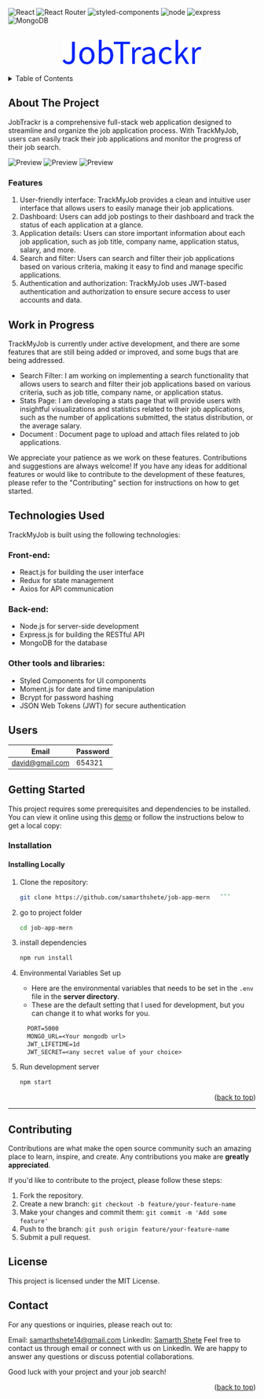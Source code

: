 <div id="top"></div>

![React](https://img.shields.io/badge/React-20232A?style=for-the-badge&logo=react&logoColor=61DAFB)
![React Router](https://img.shields.io/badge/React_Router-CA4245?style=for-the-badge&logo=react-router&logoColor=white)
![styled-components](https://img.shields.io/badge/styled--components-DB7093?style=for-the-badge&logo=styled-components&logoColor=white)
![node](https://img.shields.io/badge/Node.js-339933?style=for-the-badge&logo=nodedotjs&logoColor=white)
![express](https://img.shields.io/badge/Express.js-000000?style=for-the-badge&logo=express&logoColor=white)
![MongoDB](https://img.shields.io/badge/MongoDB-4EA94B?style=for-the-badge&logo=mongodb&logoColor=white)

<!-- PROJECT LOGO -->
<div align="center">
  <br>
  <a href= "https://jobtrackr.onrender.com">
    <img src="./client/src/assets/images/job-logo.svg" alt="Logo" height="50">
  </a>
  <br>
  <br>
</div>

<!-- TABLE OF CONTENTS -->
<details>
  <summary>Table of Contents</summary>
  <ol>
    <li>
      <a href="#about-the-project">About The Project</a>
      <ul>
        <li><a href="#features">Features</a></li>
        <li><a href="#work-in-progress"> Work in Progress</a></li>
        <li><a href="#technologies-used">Technologies Used</a></li>
        <li><a href="#users">Users</a></li>
      </ul>
    </li>
    <li>
      <a href="#getting-started">Getting Started</a>
      <ul>
        <li><a href="#installation">Installation</a></li>
      </ul>
    </li>
    <li><a href="#contributing">Contributing</a></li>
    <li><a href="#license">License</a></li>
    <li><a href="#contact">Contact</a></li>
  </ol>
</details>

## About The Project

JobTrackr is a comprehensive full-stack web application designed to streamline and organize the job application process. With TrackMyJob, users can easily track their job applications and monitor the progress of their job search.

![Preview](./client/src/assets/images/preview.PNG)
![Preview](./client/src/assets/images/preview2.PNG)
![Preview](./client/src/assets/images/preview3.PNG)

### Features

1. User-friendly interface: TrackMyJob provides a clean and intuitive user interface that allows users to easily manage their job applications.
2. Dashboard: Users can add job postings to their dashboard and track the status of each application at a glance.
3. Application details: Users can store important information about each job application, such as job title, company name, application status, salary, and more.
4. Search and filter: Users can search and filter their job applications based on various criteria, making it easy to find and manage specific applications.
5. Authentication and authorization: TrackMyJob uses JWT-based authentication and authorization to ensure secure access to user accounts and data.

## Work in Progress

TrackMyJob is currently under active development, and there are some features that are still being added or improved, and some bugs that are being addressed.

- Search Filter: I am working on implementing a search functionality that allows users to search and filter their job applications based on various criteria, such as job title, company name, or application status.
- Stats Page: I am developing a stats page that will provide users with insightful visualizations and statistics related to their job applications, such as the number of applications submitted, the status distribution, or the average salary.
- Document : Document page to upload and attach files related to job applications.

We appreciate your patience as we work on these features. Contributions and suggestions are always welcome!
If you have any ideas for additional features or would like to contribute to the development of these features, please refer to the "Contributing" section for instructions on how to get started.

## Technologies Used
  TrackMyJob is built using the following technologies:

### Front-end:

- React.js for building the user interface
- Redux for state management
- Axios for API communication

### Back-end:

- Node.js for server-side development
- Express.js for building the RESTful API
- MongoDB for the database

### Other tools and libraries:

- Styled Components for UI components
- Moment.js for date and time manipulation
- Bcrypt for password hashing
- JSON Web Tokens (JWT) for secure authentication

## Users

| Email              | Password |
| ------------------ | -------- |
| david@gmail.com    | 654321   |

<!-- GETTING STARTED -->

## Getting Started

This project requires some prerequisites and dependencies to be installed. You can view it online using this [demo](https://jobify-abdelrahman-soltan.up.railway.app/) or follow the instructions below to get a local copy:

### Installation

#### Installing Locally

1. Clone the repository:

   ```sh
   git clone https://github.com/samarthshete/job-app-mern   ```

2. go to project folder

   ```sh
   cd job-app-mern
   ```

3. install dependencies

   ```bash
   npm run install
   ```

4. Environmental Variables Set up

   - Here are the environmental variables that needs to be set in the `.env` file in the **server directory**.
   - These are the default setting that I used for development, but you can change it to what works for you.

   ```
     PORT=5000
     MONGO_URL=<Your mongodb url>
     JWT_LIFETIME=1d
     JWT_SECRET=<any secret value of your choice>
   ```

5. Run development server

   ```sh
   npm start
   ```
<p align="right">(<a href="#top">back to top</a>)</p>

---

<!-- CONTRIBUTING -->

## Contributing

Contributions are what make the open source community such an amazing place to learn, inspire, and create. Any contributions you make are **greatly appreciated**.

If you'd like to contribute to the project, please follow these steps:

1. Fork the repository.
2. Create a new branch: `git checkout -b feature/your-feature-name`
3. Make your changes and commit them: `git commit -m 'Add some feature'`
4. Push to the branch: `git push origin feature/your-feature-name`
5. Submit a pull request.


## License
This project is licensed under the MIT License.

## Contact
For any questions or inquiries, please reach out to:

Email: samarthshete14@gmail.com
LinkedIn: <a href="https://www.linkedin.com/in/samarthshete14/">Samarth Shete</a>
Feel free to contact us through email or connect with us on LinkedIn. We are happy to answer any questions or discuss potential collaborations.

Good luck with your project and your job search!

<p align="right">(<a href="#top">back to top</a>)</p>
